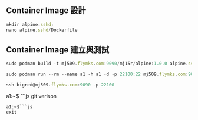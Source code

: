 ## Container Image 設計
```js
mkdir alpine.sshd;
nano alpine.sshd/Dockerfile
```

## Container Image 建立與測試
```js
sudo podman build -t mj509.flymks.com:9090/mj15r/alpine:1.0.0 alpine.sshd
```
```js
sudo podman run --rm --name a1 -h a1 -d -p 22100:22 mj509.flymks.com:9090/落地雲帳號/alpine.sshd:1.0.0
```

```js
ssh bigred@mj509.flymks.com:9090 -p 22100
```

a1:~$ ```js
git verison
```
a1:~$```js
exit
```

